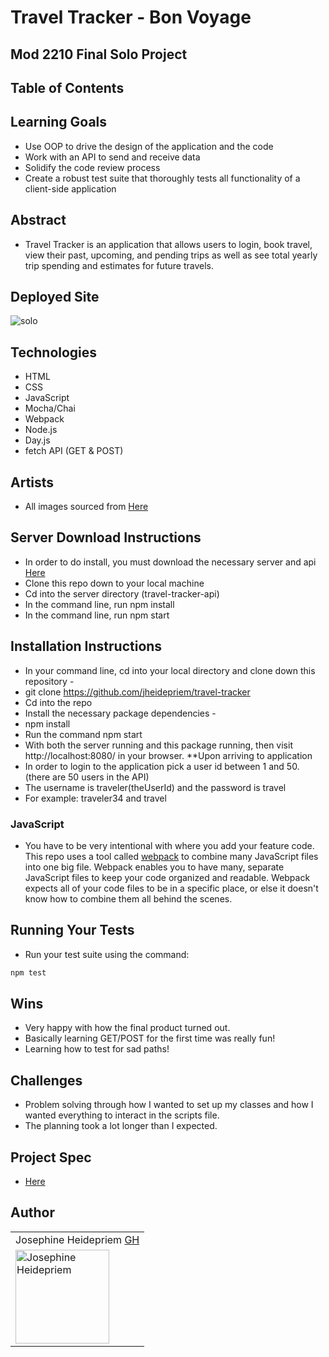 # Travel Tracker - Bon Voyage

## Mod 2210 Final Solo Project

## Table of Contents

## Learning Goals

- Use OOP to drive the design of the application and the code
- Work with an API to send and receive data
- Solidify the code review process
- Create a robust test suite that thoroughly tests all functionality of a client-side application

## Abstract

- Travel Tracker is an application that allows users to login, book travel, view their past, upcoming, and pending trips as well as see total yearly trip spending and estimates for future travels. 

## Deployed Site 

![solo](https://user-images.githubusercontent.com/108428451/212980871-f226a767-014a-4df5-8f05-99f57e9fe966.gif)

## Technologies
- HTML
- CSS
- JavaScript
- Mocha/Chai
- Webpack
- Node.js
- Day.js
- fetch API (GET & POST)

## Artists

- All images sourced from [Here](https://stock.adobe.com/)

## Server Download Instructions

- In order to do install, you must download the necessary server and api [Here](https://github.com/turingschool-examples/travel-tracker-api)
- Clone this repo down to your local machine
- Cd into the server directory (travel-tracker-api)
- In the command line, run npm install
- In the command line, run npm start

## Installation Instructions

- In your command line, cd into your local directory and clone down this repository -
- git clone https://github.com/jheidepriem/travel-tracker
- Cd into the repo
- Install the necessary package dependencies -
- npm install
- Run the command npm start
- With both the server running and this package running, then visit http://localhost:8080/ in your browser. **Upon       arriving to application
- In order to login to the application pick a user id between 1 and 50. (there are 50 users in the API)
- The username is traveler(theUserId) and the password is travel
- For example: traveler34 and travel

### JavaScript

- You have to be very intentional with where you add your feature code. This repo uses a tool called [webpack](https://webpack.js.org/) to combine many JavaScript files into one big file. Webpack enables you to have many, separate JavaScript files to keep your code organized and readable. Webpack expects all of your code files to be in a specific place, or else it doesn't know how to combine them all behind the scenes.

## Running Your Tests

- Run your test suite using the command:

```bash
npm test
```
## Wins
- Very happy with how the final product turned out.
- Basically learning GET/POST for the first time was really fun!
- Learning how to test for sad paths! 

## Challenges

- Problem solving through how I wanted to set up my classes and how I wanted everything to interact in the scripts file. 
- The planning took a lot longer than I expected. 

## Project Spec

- [Here](https://frontend.turing.edu/projects/travel-tracker.html)

## Author 

<table>
    <tr>
        <td> Josephine Heidepriem <a href="https://github.com/jheidepriem">GH</td>
    </tr>
<td><img src="https://avatars.githubusercontent.com/u/108428451?v=4" alt="Josephine Heidepriem"
 width="150" height="auto" /></td>
</table>
  


